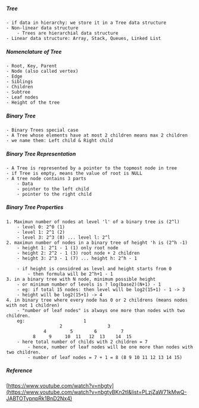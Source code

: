 ##### Tree 
    - if data in hierarchy: we store it in a Tree data structure
    - Non-linear data structure
        - Trees are hierarchial data structure
    - Linear data structure: Array, Stack, Queues, Linked List

##### Nomenclature of Tree 
    - Root, Key, Parent
    - Node (also called vertex)
    - Edge
    - Siblings
    - Children
    - Subtree
    - Leaf nodes
    - Height of the tree

##### Binary Tree
    - Binary Trees special case
    - A Tree whose elements have at most 2 children means max 2 children
    - we name them: Left child & Right child

##### Binary Tree Representation
    - A Tree is represented by a pointer to the topmost node in tree
    - if Tree is empty, means the value of root is NULL
    - A tree node contains 3 parts
        - Data
        - pointer to the left child
        - pointer to the right child

##### Binary Tree Properties
    1. Maximun number of nodes at level 'l' of a binary tree is (2^l)
        - level 0: 2^0 (1)
        - level 1: 2^1 (2)
        - level 3: 2^3 (8) ... level l: 2^l
    2. maximun number of nodes in a binary tree of height 'h is (2^h -1)
        - height 1: 2^1 - 1 (1) only root node
        - height 2: 2^2 - 1 (3) root node + 2 children
        - height 3: 2^3 - 1 (7) ... height h: 2^h - 1

        - if height is considred as level and height starts from 0
            - then formula will be 2^h+1 - 1
    3. in a binary tree with N node, minimum possible height
        - or minimum number of levels is ? log(base2)(N+1) - 1
        - eg: if total 15 nodes: then level will be log2(15+1) - 1 -> 3 
        - height will be log2(15+1) -> 4
    4. in binary tree where every node has 0 or 2 childrens (means nodes with not 1 children)
        - "number of leaf nodes" is always one more than nodes with two children.
        eg:                      1
                        2                 3
                  4         5        6         7
              8     9     10  11   12  13    14  15
        - here total number of childs with 2 children = 7
            - hence, number of leaf nodes will be one more than nodes with two children.
            - number of leaf nodes = 7 + 1 = 8 (8 9 10 11 12 13 14 15)

##### Reference
[https://www.youtube.com/watch?v=nbgty](https://www.youtube.com/watch?v=nbgtyBKn2tI&list=PLzjZaW71kMwQ-JABTOTypnpRk1BnD2Nx4)

